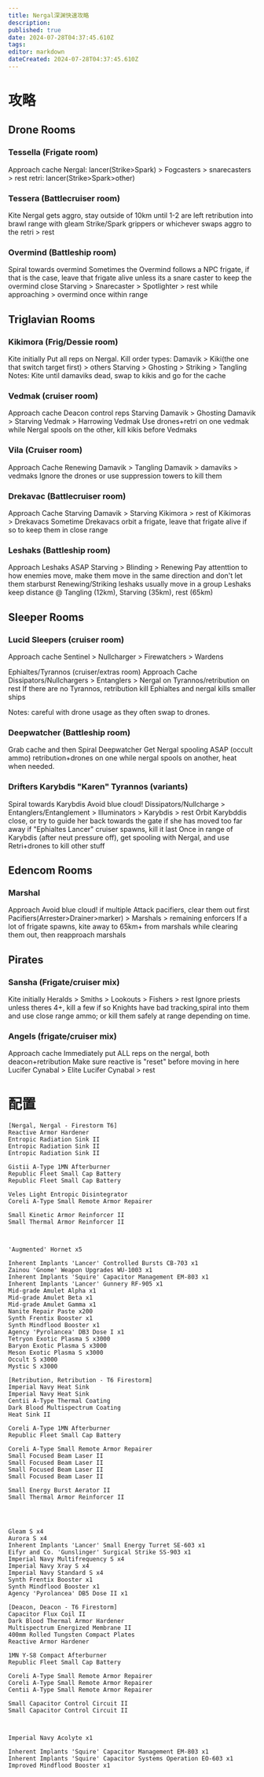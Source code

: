 ```yaml
---
title: Nergal深渊快速攻略
description: 
published: true
date: 2024-07-28T04:37:45.610Z
tags: 
editor: markdown
dateCreated: 2024-07-28T04:37:45.610Z
---
```


# 攻略
## Drone Rooms
### Tessella (Frigate room)
Approach cache
Nergal: lancer(Strike>Spark) > Fogcasters > snarecasters > rest
retri: lancer(Strike>Spark>other)

### Tessera (Battlecruiser room)
Kite
Nergal gets aggro, stay outside of 10km until 1-2 are left
retribution into brawl range with gleam
Strike/Spark grippers or whichever swaps aggro to the retri > rest

### Overmind (Battleship room)
Spiral towards overmind
Sometimes the Overmind follows a NPC frigate, if that is the case, leave that frigate alive unless its a snare caster to keep the overmind close
Starving > Snarecaster > Spotlighter > rest while approaching > overmind once within range

## Triglavian Rooms
### Kikimora (Frig/Dessie room)
Kite initially
Put all reps on Nergal.
Kill order types: Damavik > Kiki(the one that switch target first) > others
Starving > Ghosting > Striking > Tangling
Notes:
Kite until damaviks dead, swap to kikis and go for the cache

### Vedmak (cruiser room)
Approach cache
Deacon control reps
Starving Damavik > Ghosting Damavik > Starving Vedmak > Harrowing Vedmak
Use drones+retri on one vedmak while Nergal spools on the other, kill kikis before Vedmaks

### Vila (Cruiser room)
Approach Cache
Renewing Damavik > Tangling Damavik > damaviks > vedmaks
Ignore the drones or use suppression towers to kill them

### Drekavac (Battlecruiser room)
Approach Cache
Starving Damavik > Starving Kikimora > rest of Kikimoras > Drekavacs
Sometime Drekavacs orbit a frigate, leave that frigate alive if so to keep them in close range

### Leshaks (Battleship room)
Approach Leshaks ASAP
Starving > Blinding > Renewing
Pay attenttion to how enemies move, make them move in the same direction and don't let them starburst
Renewing/Striking leshaks usually move in a group
Leshaks keep distance @ Tangling (12km), Starving (35km), rest (65km)

## Sleeper Rooms
### Lucid Sleepers (cruiser room)
Approach cache
Sentinel > Nullcharger > Firewatchers > Wardens

Ephialtes/Tyrannos (cruiser/extras room) Approach Cache
Dissipators/Nullchargers > Entanglers > Nergal on Tyrannos/retribution on rest
If there are no Tyrannos, retribution kill Ephialtes and nergal kills smaller ships

Notes:
careful with drone usage as they often swap to drones.

### Deepwatcher (Battleship room)
Grab cache and then Spiral Deepwatcher
Get Nergal spooling ASAP (occult ammo)
retribution+drones on one while nergal spools on another, heat when needed.

### Drifters Karybdis "Karen" Tyrannos (variants)
Spiral towards Karybdis
Avoid blue cloud!
Dissipators/Nullcharge > Entanglers/Entanglement > Illuminators > Karybdis > rest
Orbit Karybddis close, or try to guide her back towards the gate if she has moved too far away
if "Ephialtes Lancer" cruiser spawns, kill it last
Once in range of Karybdis (after neut pressure off), get spooling with Nergal, and use Retri+drones to kill other stuff

## Edencom Rooms
### Marshal
Approach
Avoid blue cloud!
if multiple Attack pacifiers, clear them out first
Pacifiers(Arrester>Drainer>marker) > Marshals > remaining enforcers
If a lot of frigate spawns, kite away to 65km+ from marshals while clearing them out, then reapproach marshals

## Pirates
### Sansha (Frigate/cruiser mix)
Kite initially
Heralds > Smiths > Lookouts > Fishers > rest
Ignore priests unless theres 4+, kill a few if so
Knights have bad tracking,spiral into them and use close range ammo; or kill them safely at range depending on time.

### Angels (frigate/cruiser mix)
Approach cache
Immediately put ALL reps on the nergal, both deacon+retribution
Make sure reactive is "reset" before moving in here
Lucifer Cynabal > Elite Lucifer Cynabal > rest

# 配置

```
[Nergal, Nergal - Firestorm T6]
Reactive Armor Hardener
Entropic Radiation Sink II
Entropic Radiation Sink II
Entropic Radiation Sink II

Gistii A-Type 1MN Afterburner
Republic Fleet Small Cap Battery
Republic Fleet Small Cap Battery

Veles Light Entropic Disintegrator
Coreli A-Type Small Remote Armor Repairer

Small Kinetic Armor Reinforcer II
Small Thermal Armor Reinforcer II



'Augmented' Hornet x5

Inherent Implants 'Lancer' Controlled Bursts CB-703 x1
Zainou 'Gnome' Weapon Upgrades WU-1003 x1
Inherent Implants 'Squire' Capacitor Management EM-803 x1
Inherent Implants 'Lancer' Gunnery RF-905 x1
Mid-grade Amulet Alpha x1
Mid-grade Amulet Beta x1
Mid-grade Amulet Gamma x1
Nanite Repair Paste x200
Synth Frentix Booster x1
Synth Mindflood Booster x1
Agency 'Pyrolancea' DB3 Dose I x1
Tetryon Exotic Plasma S x3000
Baryon Exotic Plasma S x3000
Meson Exotic Plasma S x3000
Occult S x3000
Mystic S x3000
```
```
[Retribution, Retribution - T6 Firestorm]
Imperial Navy Heat Sink
Imperial Navy Heat Sink
Centii A-Type Thermal Coating
Dark Blood Multispectrum Coating
Heat Sink II

Coreli A-Type 1MN Afterburner
Republic Fleet Small Cap Battery

Coreli A-Type Small Remote Armor Repairer
Small Focused Beam Laser II
Small Focused Beam Laser II
Small Focused Beam Laser II
Small Focused Beam Laser II

Small Energy Burst Aerator II
Small Thermal Armor Reinforcer II




Gleam S x4
Aurora S x4
Inherent Implants 'Lancer' Small Energy Turret SE-603 x1
Eifyr and Co. 'Gunslinger' Surgical Strike SS-903 x1
Imperial Navy Multifrequency S x4
Imperial Navy Xray S x4
Imperial Navy Standard S x4
Synth Frentix Booster x1
Synth Mindflood Booster x1
Agency 'Pyrolancea' DB5 Dose II x1
```
```
[Deacon, Deacon - T6 Firestorm]
Capacitor Flux Coil II
Dark Blood Thermal Armor Hardener
Multispectrum Energized Membrane II
400mm Rolled Tungsten Compact Plates
Reactive Armor Hardener

1MN Y-S8 Compact Afterburner
Republic Fleet Small Cap Battery

Coreli A-Type Small Remote Armor Repairer
Coreli A-Type Small Remote Armor Repairer
Centii A-Type Small Remote Armor Repairer

Small Capacitor Control Circuit II
Small Capacitor Control Circuit II



Imperial Navy Acolyte x1

Inherent Implants 'Squire' Capacitor Management EM-803 x1
Inherent Implants 'Squire' Capacitor Systems Operation EO-603 x1
Improved Mindflood Booster x1
```